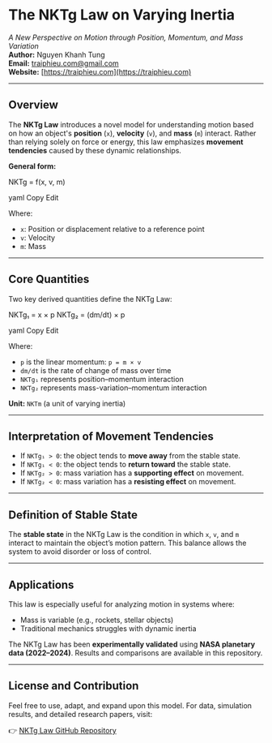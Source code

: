 # The NKTg Law on Varying Inertia

*A New Perspective on Motion through Position, Momentum, and Mass Variation*  
**Author:** Nguyen Khanh Tung  
**Email:** traiphieu.com@gmail.com  
**Website:** [https://traiphieu.com](https://traiphieu.com)

---

## Overview

The **NKTg Law** introduces a novel model for understanding motion based on how an object's **position** (`x`), **velocity** (`v`), and **mass** (`m`) interact. Rather than relying solely on force or energy, this law emphasizes **movement tendencies** caused by these dynamic relationships.

**General form:**

NKTg = f(x, v, m)

yaml
Copy
Edit

Where:

- `x`: Position or displacement relative to a reference point  
- `v`: Velocity  
- `m`: Mass  

---

## Core Quantities

Two key derived quantities define the NKTg Law:

NKTg₁ = x × p
NKTg₂ = (dm/dt) × p

yaml
Copy
Edit

Where:

- `p` is the linear momentum: `p = m × v`
- `dm/dt` is the rate of change of mass over time
- `NKTg₁` represents position–momentum interaction
- `NKTg₂` represents mass-variation–momentum interaction

**Unit:** `NKTm` (a unit of varying inertia)

---

## Interpretation of Movement Tendencies

- If `NKTg₁ > 0`: the object tends to **move away** from the stable state.
- If `NKTg₁ < 0`: the object tends to **return toward** the stable state.
- If `NKTg₂ > 0`: mass variation has a **supporting effect** on movement.
- If `NKTg₂ < 0`: mass variation has a **resisting effect** on movement.

---

## Definition of Stable State

The **stable state** in the NKTg Law is the condition in which `x`, `v`, and `m` interact to maintain the object’s motion pattern. This balance allows the system to avoid disorder or loss of control.

---

## Applications

This law is especially useful for analyzing motion in systems where:

- Mass is variable (e.g., rockets, stellar objects)
- Traditional mechanics struggles with dynamic inertia

The NKTg Law has been **experimentally validated** using **NASA planetary data (2022–2024)**. Results and comparisons are available in this repository.

---

## License and Contribution

Feel free to use, adapt, and expand upon this model. For data, simulation results, and detailed research papers, visit:

👉 [NKTg Law GitHub Repository](https://github.com/thenktlaw/NKT-Law-with-NASA-Data)
